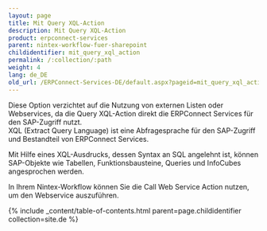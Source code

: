 ```yaml
---
layout: page
title: Mit Query XQL-Action
description: Mit Query XQL-Action
product: erpconnect-services
parent: nintex-workflow-fuer-sharepoint
childidentifier: mit_query_xql_action
permalink: /:collection/:path
weight: 4
lang: de_DE
old_url: /ERPConnect-Services-DE/default.aspx?pageid=mit_query_xql_action
---
```


Diese Option verzichtet auf die Nutzung von externen Listen oder Webservices, da die Query XQL-Action direkt die ERPConnect Services für den SAP-Zugriff nutzt.<br> 
XQL (Extract Query Language) ist eine Abfragesprache für den SAP-Zugriff und Bestandteil von ERPConnect Services.

Mit Hilfe eines XQL-Ausdrucks, dessen Syntax an SQL angelehnt ist, können SAP-Objekte wie Tabellen, Funktionsbausteine, Queries und InfoCubes angesprochen werden.  

In Ihrem Nintex-Workflow können Sie die Call Web Service Action nutzen, um den Webservice auszuführen. 

{% include _content/table-of-contents.html parent=page.childidentifier collection=site.de %}